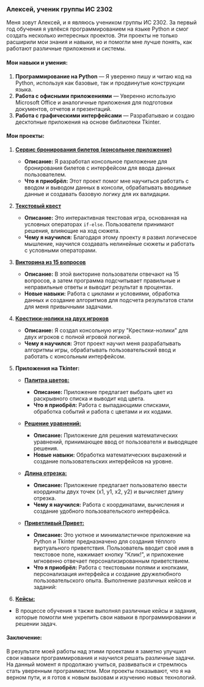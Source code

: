 ### Алексей, ученик группы ИС 2302

Меня зовут Алексей, и я являюсь учеником группы ИС 2302. За первый год обучения я увлёкся программированием на языке Python и смог создать несколько интересных проектов. Эти проекты не только расширили мои знания и навыки, но и помогли мне лучше понять, как работают различные приложения и системы.

#### Мои навыки и умения:

1. **Программирование на Python** — Я уверенно пишу и читаю код на Python, используя как базовые, так и продвинутые конструкции языка.
2. **Работа с офисными приложениями** — Уверенно использую Microsoft Office и аналогичные приложения для подготовки документов, отчетов и презентаций.
3. **Работа с графическими интерфейсами** — Разрабатываю и создаю десктопные приложения на основе библиотеки Tkinter.

#### Мои проекты:

1. **[Сервис бронирования билетов (консольное приложение)](https://github.com/ytsuu/portfolio/blob/main/bileti.py)**
   - **Описание:** Я разработал консольное приложение для бронирования билетов с интерфейсом для ввода данных пользователем.
   - **Что я приобрёл:** Этот проект помог мне научиться работать с вводом и выводом данных в консоли, обрабатывать вводимые данные и создавать базовую логику для их валидации.
   
2. **[Текстовый квест](https://github.com/ytsuu/portfolio/blob/main/kvest.py)**
   - **Описание:** Это интерактивная текстовая игра, основанная на условных операторах `if-else`. Пользователи принимают решения, влияющие на ход сюжета.
   - **Чему я научился:** Благодаря этому проекту я развил логическое мышление, научился создавать нелинейные сюжеты и работать с условными операторами.

3. **[Викторина из 15 вопросов](https://github.com/ytsuu/portfolio/blob/main/viktorina.py)**
   - **Описание:** В этой викторине пользователи отвечают на 15 вопросов, а затем программа подсчитывает правильные и неправильные ответы и выводит результат в процентах.
   - **Новые навыки:** Работа с циклами и условиями, обработка данных и создание алгоритмов для подсчета результатов стали для меня привычными задачами.

4. **[Крестики-нолики на двух игроков](https://github.com/ytsuu/portfolio/blob/main/%D0%BA%D1%80%D0%B5%D1%81%D1%82%D0%B8%D0%BA%D0%B8%20%D0%BD%D0%BE%D0%BB%D0%B8%D0%BA%D0%B8.py)**
   - **Описание:** Я создал консольную игру "Крестики-нолики" для двух игроков с полной игровой логикой.
   - **Чему я научился:** Этот проект научил меня разрабатывать алгоритмы игры, обрабатывать пользовательский ввод и работать с консольным интерфейсом.

5. **Приложения на Tkinter:**
   - **[Палитра цветов:](https://github.com/ytsuu/portfolio/blob/main/%D0%BF%D0%B0%D0%BB%D0%B8%D1%82%D1%80%D0%B0%20%D1%86%D0%B2%D0%B5%D1%82%D0%BE%D0%B2.py)**
     - **Описание:** Приложение предлагает выбрать цвет из раскрывного списка и выводит код цвета.
     - **Что я приобрёл:** Работа с выпадающими списками, обработка событий и работа с цветами и их кодами.
   
   - **[Решение уравнений:](https://github.com/ytsuu/portfolio/blob/main/%D1%80%D0%B5%D1%88%D0%B5%D0%BD%D0%B8%D0%B5%20%D1%83%D1%80%D0%B0%D0%B2%D0%BD%D0%B5%D0%BD%D0%B8%D0%B9.py)**
     - **Описание:** Приложение для решения математических уравнений, принимающее ввод от пользователя и выводящее решения.
     - **Новые навыки:** Обработка математических выражений и создание пользовательских интерфейсов на уровне.

   - **[Длина отрезка:](https://github.com/ytsuu/portfolio/blob/main/%D0%B4%D0%BB%D0%B8%D0%BD%D0%B0%20%D0%BE%D1%82%D1%80%D0%B5%D0%B7%D0%BA%D0%B0.py)**
     - **Описание:** Приложение предлагает пользователю ввести координаты двух точек (x1, y1, x2, y2) и вычисляет длину отрезка.
     - **Чему я научился:** Работа с координатами, вычисления и создание удобного пользовательского интерфейса.

   - **[Приветливый Привет:](https://github.com/ytsuu/portfolio/blob/main/%D0%9F%D1%80%D0%B8%D0%B2%D0%B5%D1%82%D0%BB%D0%B8%D0%B2%D1%8B%D0%B9%20%D0%BF%D1%80%D0%B8%D0%B2%D0%B5%D1%82.py)**
     - **Описание:** Это уютное и минималистичное приложение на Python и Tkinter предназначено для создания тёплого виртуального приветствия. Пользователь вводит своё имя в текстовое поле, нажимает кнопку "Клик!", и приложение мгновенно отвечает персонализированным приветствием.
     - **Что я приобрёл:** Работа с текстовыми полями и кнопками, персонализация интерфейса и создание дружелюбного пользовательского опыта.
       Выполнение различных кейсов и заданий:
6. **[Кейсы:](https://github.com/ytsuu/portfolio/tree/main/%D0%9A%D0%95%D0%99%D0%A1%D0%AB)**
- В процессе обучения я также выполнял различные кейсы и задания, которые помогли мне укрепить свои навыки в программировании и решении задач.

#### Заключение:

В результате моей работы над этими проектами я заметно улучшил свои навыки программирования и научился решать различные задачи. На данный момент я продолжаю учиться, развиваться и стремлюсь стать уверенным программистом. Мои проекты показывают, что я на верном пути, и я готов к новым вызовам и изучению новых технологий.
